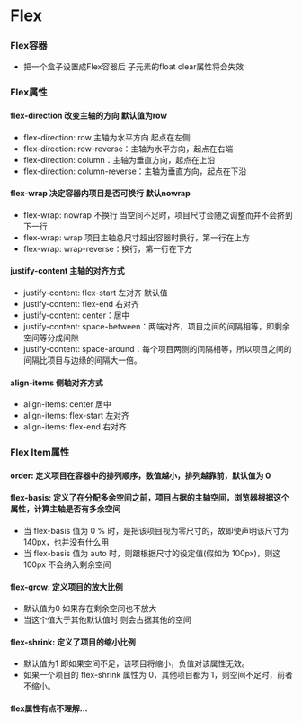 # Flex

### Flex容器
+ 把一个盒子设置成Flex容器后 子元素的float clear属性将会失效

### Flex属性
#### flex-direction 改变主轴的方向 默认值为row
+  flex-direction: row 主轴为水平方向 起点在左侧
+  flex-direction: row-reverse：主轴为水平方向，起点在右端
+  flex-direction: column：主轴为垂直方向，起点在上沿
+  flex-direction: column-reverse：主轴为垂直方向，起点在下沿
#### flex-wrap 决定容器内项目是否可换行 默认nowrap
+  flex-wrap: nowrap 不换行 当空间不足时，项目尺寸会随之调整而并不会挤到下一行
+  flex-wrap: wrap 项目主轴总尺寸超出容器时换行，第一行在上方
+  flex-wrap: wrap-reverse：换行，第一行在下方
#### justify-content 主轴的对齐方式
+ justify-content: flex-start 左对齐 默认值
+ justify-content: flex-end 右对齐
+ justify-content: center：居中
+ justify-content: space-between：两端对齐，项目之间的间隔相等，即剩余空间等分成间隙
+ justify-content: space-around：每个项目两侧的间隔相等，所以项目之间的间隔比项目与边缘的间隔大一倍。
#### align-items 侧轴对齐方式
+ align-items: center 居中
+ align-items: flex-start 左对齐
+ align-items: flex-end 右对齐

### Flex Item属性
#### order: 定义项目在容器中的排列顺序，数值越小，排列越靠前，默认值为 0
#### flex-basis: 定义了在分配多余空间之前，项目占据的主轴空间，浏览器根据这个属性，计算主轴是否有多余空间
+ 当 flex-basis 值为 0 % 时，是把该项目视为零尺寸的，故即使声明该尺寸为 140px，也并没有什么用
+ 当 flex-basis 值为 auto 时，则跟根据尺寸的设定值(假如为 100px)，则这 100px 不会纳入剩余空间
#### flex-grow: 定义项目的放大比例
+ 默认值为0 如果存在剩余空间也不放大
+ 当这个值大于其他默认值时 则会占据其他的空间
#### flex-shrink: 定义了项目的缩小比例
+ 默认值为1 即如果空间不足，该项目将缩小，负值对该属性无效。
+ 如果一个项目的 flex-shrink 属性为 0，其他项目都为 1，则空间不足时，前者不缩小。


#### flex属性有点不理解...









